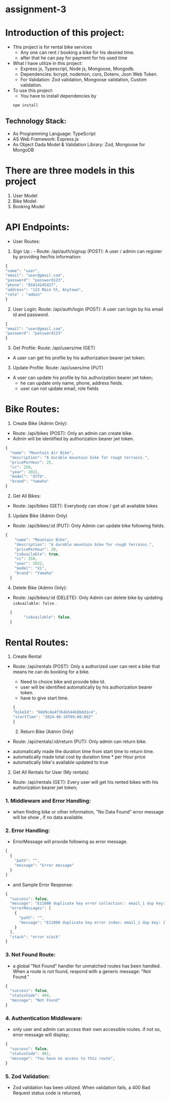 # assignment-3

# Introduction of this project:

- This project is for rental bike services
  - Any one can rent / booking a bike for his desired time.
  - after that he can pay for payment for his used time
- What I have utilize in this project:
  - Express js, Typescript, Node js, Mongoose, Mongodb.
  - Dependencies: bcrypt, nodemon, cors, Dotenv, Json Web Token.
  - For Validation: Zod validation, Mongoose validation, Custom validation.
- To use this project:
  - You have to install dependencies by
  ```javascript
  npm install
  ```

## Technology Stack:

- As Programming Language: TypeScript
- AS Web Framework: Express.js
- As Object Dada Model & Validation Library: Zod, Mongoose for MongoDB

# There are three models in this project

1. User Model
2. Bike Model
3. Booking Model

# API Endpoints:

- User Routes:

1. Sign Up : - Route: /api/auth/signup (POST): A user / admin can register by providing her/his information:

```javascript
{
"name": "user",
"email": "user@gmail.com",
"password": "password123",
"phone": "01814245427",
"address": "123 Main St, Anytown",
"role" : "admin"
}

```


2. User Login: Route: /api/auth/login (POST): A user can login by his email id and password.
```javascript
{
"email": "user@gmail.com",
"password": "password123"
}
````

3. Get Profile: Route: /api/users/me (GET)

- A user can get his profile by his authorization bearer jwt token;

3. Update Profile: Route: /api/users/me (PUT)

- A user can update his profile by his authorization bearer jwt token;
  - he can update only name, phone, address fields.
  - user can not update email, role fields

# Bike Routes:

1. Create Bike (Admin Only):

- Route: /api/bikes (POST): Only an admin can create bike.
- Admin will be identified by authorization bearer jwt token.

```javascript
{
  "name": "Mountain Air Bike",
  "description": "A durable mountain bike for rough terrains.",
  "pricePerHour": 25,
  "cc": 250,
  "year": 2022,
  "model": "XYTb",
  "brand": "Yamaha"
}

```

2. Get All Bikes:

- Route: /api/bikes (GET): Everybody can show / get all available bikes

3. Update Bike (Admin Only)

- Route: /api/bikes/:id (PUT): Only Admin can update bike following fields.

```javascript
{
    "name": "Mountain Bike",
    "description": "A durable mountain bike for rough terrains.",
    "pricePerHour": 20,
    "isAvailable": true,
    "cc": 250,
    "year": 2022,
    "model": "X1",
    "brand": "Yamaha"
  }
```

4. Delete Bike (Admin Only):

- Route: /api/bikes/:id (DELETE): Only Admin can delete bike by updating `isAvailable: false` .

```javascript
  {
        "isAvailable": false,
  }
```

# Rental Routes:

1. Create Rental

- Route: /api/rentals (POST): Only a authorized user can rent a bike that means he can do booking for a bike.

  - Need to choice bike and provide bike Id.
  - user will be identified automatically by his authorization bearer token.
  - have to give start time.

  ```javascript
  {
  "bikeId": "60d9c4e4f3b4b544b8b8d1c4",
  "startTime": "2024-06-10T09:00:00Z"
  }

  ```


  2. Return Bike (Admin Only)

* Route: /api/rentals/:id/return (PUT): Only admin can return bike.
- automatically made the duration time from start time to return time. 
- automatically made total cost by duration time * per Hour price 
- automatically bike's available updated to true



 2. Get All Rentals for User (My rentals)

* Route: /api/rentals (GET): Every user will get his rented bikes with his authorization bearer jwt token;




### 1. Middleware and Error Handling:
* when finding bike or other information, "No Data Found" error message will be show , if no data available.

### 2. Error Handling:
* ErrorMessage will provide following as error message.
```javascript
[
  {
    "path": "",
    "message": "Error message"
  }
]

```
* and Sample Error Response:

```javascript
{
  "success": false,
  "message": "E11000 duplicate key error collection:: email_1 dup key: { email: \\"user@gmail.com\\" }",
  "errorMessages": [
    {
      "path": "",
      "message": "E11000 duplicate key error index: email_1 dup key: { email: \\"user@gmail.com\\" }"
    }
  ],
  "stack": "error stack"
}


```


### 3. Not Found Route:
* a global "Not Found" handler for unmatched routes   has been handled. When a route is not found, respond with a generic message: "Not Found."
```javascript
{
  "success": false,
  "statusCode": 404,
  "message": "Not Found"
}


```

### 4. Authentication Middleware: 
* only user and admin can access their own accessible routes. if not so, error message will display;
```javascript
{
  "success": false,
  "statusCode": 401,
  "message": "You have no access to this route",
}
```

### 5. Zod Validation:
* Zod validation has been utilized. When validation fails, a 400 Bad Request status code is returned,